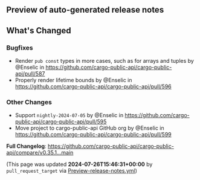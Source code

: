 ## Preview of auto-generated release notes
<!-- Release notes generated using configuration in .github/release.yml at main -->

## What's Changed
### Bugfixes
* Render `pub const` types in more cases, such as for arrays and tuples by @Enselic in https://github.com/cargo-public-api/cargo-public-api/pull/587
* Properly render lifetime bounds by @Enselic in https://github.com/cargo-public-api/cargo-public-api/pull/596
### Other Changes
* Support `nightly-2024-07-05` by @Enselic in https://github.com/cargo-public-api/cargo-public-api/pull/595
* Move project to cargo-public-api GitHub org by @Enselic in https://github.com/cargo-public-api/cargo-public-api/pull/599


**Full Changelog**: https://github.com/cargo-public-api/cargo-public-api/compare/v0.35.1...main


(This page was updated **2024-07-26T15:46:31+00:00** by `pull_request_target` via [Preview-release-notes.yml](https://github.com/cargo-public-api/cargo-public-api/actions/runs/10113996626))
